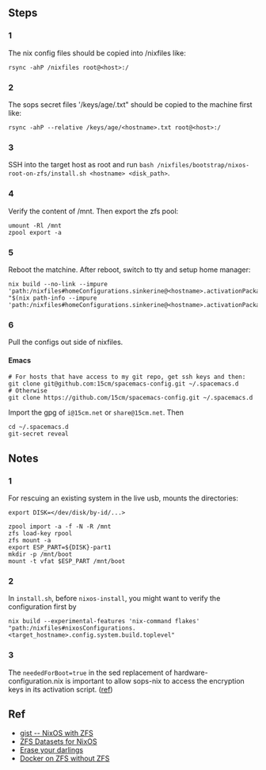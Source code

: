## Steps
### 1
The nix config files should be copied into /nixfiles like:
```
rsync -ahP /nixfiles root@<host>:/
```

### 2
The sops secret files '/keys/age/<hostname>.txt" should be copied to the machine first like:
```
rsync -ahP --relative /keys/age/<hostname>.txt root@<host>:/
```

### 3
SSH into the target host as root and run `bash /nixfiles/bootstrap/nixos-root-on-zfs/install.sh <hostname> <disk_path>`.

### 4
Verify the content of /mnt. Then export the zfs pool:
```
umount -Rl /mnt
zpool export -a
```

### 5
Reboot the matchine. After reboot, switch to tty and setup home manager:
```
nix build --no-link --impure 'path:/nixfiles#homeConfigurations.sinkerine@<hostname>.activationPackage'
"$(nix path-info --impure 'path:/nixfiles#homeConfigurations.sinkerine@<hostname>.activationPackage')"/activate
```

### 6
Pull the configs out side of nixfiles.

#### Emacs
```
# For hosts that have access to my git repo, get ssh keys and then:
git clone git@github.com:15cm/spacemacs-config.git ~/.spacemacs.d
# Otherwise
git clone https://github.com/15cm/spacemacs-config.git ~/.spacemacs.d
```

Import the gpg of `i@15cm.net` or `share@15cm.net`. Then
```
cd ~/.spacemacs.d
git-secret reveal
```

## Notes
### 1
For rescuing an existing system in the live usb, mounts the directories:
```
export DISK=</dev/disk/by-id/...>

zpool import -a -f -N -R /mnt
zfs load-key rpool
zfs mount -a
export ESP_PART=${DISK}-part1
mkdir -p /mnt/boot
mount -t vfat $ESP_PART /mnt/boot
```

### 2
In `install.sh`, before `nixos-install`, you might want to verify the configuration first by
```
nix build --experimental-features 'nix-command flakes' "path:/nixfiles#nixosConfigurations.<target_hostname>.config.system.build.toplevel"
```

### 3
The `neededForBoot=true` in the sed replacement of hardware-configuration.nix is important to allow sops-nix to access the encryption keys in its activation script. ([ref](https://github.com/Mic92/sops-nix/issues/24))


## Ref
- [gist -- NixOS with ZFS](https://gist.github.com/lucasvo/35e0745b72dd384dcb9b9ee5bae5fecb)
- [ZFS Datasets for NixOS](https://grahamc.com/blog/nixos-on-zfs)
- [Erase your darlings ](https://grahamc.com/blog/erase-your-darlings)
- [Docker on ZFS without ZFS](https://www.dominicdoty.com/2020/10/24/dockeronzvol.html)
